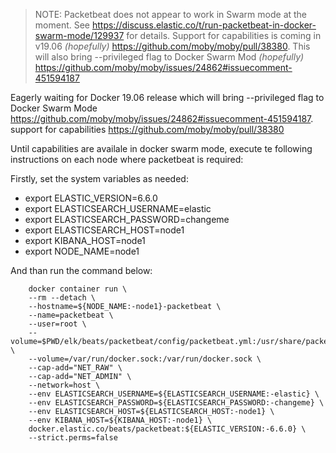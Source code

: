 > NOTE: Packetbeat does not appear to work in Swarm mode at the moment. See https://discuss.elastic.co/t/run-packetbeat-in-docker-swarm-mode/129937 for details. Support for capabilities is coming in v19.06 _(hopefully)_ https://github.com/moby/moby/pull/38380. This will also bring --privileged flag to Docker Swarm Mod _(hopefully)_ https://github.com/moby/moby/issues/24862#issuecomment-451594187

Eagerly waiting for Docker 19.06 release which will bring --privileged flag to Docker Swarm Mode https://github.com/moby/moby/issues/24862#issuecomment-451594187. support for capabilities https://github.com/moby/moby/pull/38380

Until capabilities are availale in docker swarm mode, execute te following instructions on each node where packetbeat is required:

Firstly, set the system variables as needed:
- export ELASTIC_VERSION=6.6.0
- export ELASTICSEARCH_USERNAME=elastic
- export ELASTICSEARCH_PASSWORD=changeme
- export ELASTICSEARCH_HOST=node1
- export KIBANA_HOST=node1
- export NODE_NAME=node1

And than run the command below:
```
    docker container run \
    --rm --detach \
    --hostname=${NODE_NAME:-node1}-packetbeat \
    --name=packetbeat \
    --user=root \
    --volume=$PWD/elk/beats/packetbeat/config/packetbeat.yml:/usr/share/packetbeat/packetbeat.yml \
    --volume=/var/run/docker.sock:/var/run/docker.sock \
    --cap-add="NET_RAW" \
    --cap-add="NET_ADMIN" \
    --network=host \
    --env ELASTICSEARCH_USERNAME=${ELASTICSEARCH_USERNAME:-elastic} \
    --env ELASTICSEARCH_PASSWORD=${ELASTICSEARCH_PASSWORD:-changeme} \
    --env ELASTICSEARCH_HOST=${ELASTICSEARCH_HOST:-node1} \
    --env KIBANA_HOST=${KIBANA_HOST:-node1} \
    docker.elastic.co/beats/packetbeat:${ELASTIC_VERSION:-6.6.0} \
    --strict.perms=false
```
